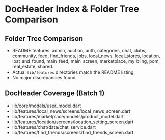 # DocHeader Index & Folder Tree Comparison

## Folder Tree Comparison
- README features: admin, auction, auth, categories, chat, clubs, community, feed, find_friends, jobs, local_news, local_stores, location, lost_and_found, main_feed, main_screen, marketplace, my_bling, pom, real_estate, shared.
- Actual `lib/features` directories match the README listing.
- No major discrepancies found.

## DocHeader Coverage (Batch 1)
- lib/core/models/user_model.dart
- lib/features/local_news/screens/local_news_screen.dart
- lib/features/marketplace/models/product_model.dart
- lib/features/location/screens/location_setting_screen.dart
- lib/features/chat/data/chat_service.dart
- lib/features/find_friends/screens/find_friends_screen.dart

